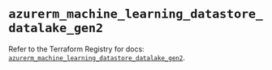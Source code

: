 # `azurerm_machine_learning_datastore_datalake_gen2`

Refer to the Terraform Registry for docs: [`azurerm_machine_learning_datastore_datalake_gen2`](https://registry.terraform.io/providers/hashicorp/azurerm/4.46.0/docs/resources/machine_learning_datastore_datalake_gen2).
